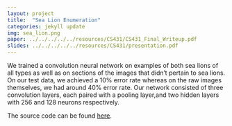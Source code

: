```yaml
---
layout: project
title:  "Sea Lion Enumeration"
categories: jekyll update
img: sea_lion.png
paper: ../../../../../resources/CS431/CS431_Final_Writeup.pdf
slides: ../../../../../resources/CS431/presentation.pdf
---
```


We trained a convolution neural network on examples of both sea lions of all types as well as on sections of the images that didn’t pertain to sea lions. On our test data, we achieved a 10% error rate whereas on the raw images themselves, we had around 40% error rate. Our network consisted of three convolution layers, each paired with a pooling layer,and two hidden layers with 256 and 128 neurons respectively.

The source code can be found [here](https://github.com/dkristensen/UPSCS431Final).
